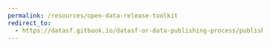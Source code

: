 ```yaml
---
permalink: /resources/open-data-release-toolkit
redirect_to:
  - https://datasf.gitbook.io/datasf-or-data-publishing-process/publishing-specifications/privacy-toolkit
---
```


